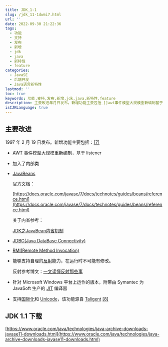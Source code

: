 ```yaml
---
title: JDK_1-1
slug: /jdk_11-1dwmi7.html
url: ''
date: 2022-09-30 21:22:36
tags:
  - 功能
  - 支持
  - 发布
  - 新增
  - jdk
  - java
  - 新特性
  - feature
categories:
  - JavaSE
  - 后端开发
  - Java语言新特性
lastmod: ''
toc: true
keywords: 功能,支持,发布,新增,jdk,java,新特性,feature
description: 主要改进年月日发布。新增功能主要包括_[]awt事件模型大规模重新编制基于listener加入了内部类javabeans官方文档_https_docsoraclecomjavasedocstechnotesguidesbeansreferencehtml关于内省参考_jdk之javabean内省机制jdbc(javadatabaseconnectivity)rmi(remotemethodinvocation)能够支持自理的反射能力在运行时不可能有修改。反射参考博文_一文读懂反射那些事针对microsof
isCJKLanguage: true
---
```

## 主要改进

1997 年 2 月 19 日发布。新增功能主要包括：[[7]](https://zh.wikipedia.org/wiki/Java%E7%89%88%E6%9C%AC%E6%AD%B7%E5%8F%B2#cite_note-pr11-7)

* [AWT](https://zh.wikipedia.org/wiki/AWT "AWT") 事件模型大规模重新编制，基于 listener
* 加入了内部类
* [JavaBeans](https://zh.wikipedia.org/wiki/JavaBeans "JavaBeans")

  官方文档：

  [https://docs.oracle.com/javase/7/docs/technotes/guides/beans/reference.html](https://docs.oracle.com/javase/7/docs/technotes/guides/beans/reference.html)

  关于内省参考：

  [JDK之JavaBean内省机制](https://blog.terwergreen.com/jdk-s-javabean-provincial-mechanism-ztwhd9.html)
* [JDBC(Java DataBase Connectivity)](https://zh.wikipedia.org/wiki/Java%E6%95%B0%E6%8D%AE%E5%BA%93%E8%BF%9E%E6%8E%A5 "Java数据库连接")
* [RMI(Remote Method Invocation) ](https://zh.wikipedia.org/wiki/Java%E8%BF%9C%E7%A8%8B%E6%96%B9%E6%B3%95%E8%B0%83%E7%94%A8 "Java远程方法调用")
* 能够支持自理的[反射](https://zh.wikipedia.org/wiki/%E5%8F%8D%E5%B0%84%E5%BC%8F%E7%BC%96%E7%A8%8B "反射式编程")能力，在运行时不可能有修改。

  反射参考博文：[一文读懂反射那些事](https://developer.aliyun.com/article/672493)
* 针对 Microsoft Windows 平台上运作的版本，附带由 Symantec 为 JavaSoft 生产的 [JIT](https://zh.wikipedia.org/wiki/%E5%8D%B3%E6%99%82%E7%B7%A8%E8%AD%AF "即时编译") 编译器
* 支持[国际化](https://zh.wikipedia.org/wiki/%E5%9B%BD%E9%99%85%E5%8C%96%E4%B8%8E%E6%9C%AC%E5%9C%B0%E5%8C%96 "国际化与本地化")和 [Unicode](https://zh.wikipedia.org/wiki/Unicode "Unicode")，该功能源自 [Taligent](https://zh.wikipedia.org/w/index.php?title=Taligent&action=edit&redlink=1 "Taligent（页面不存在）") [[8]](https://zh.wikipedia.org/wiki/Java%E7%89%88%E6%9C%AC%E6%AD%B7%E5%8F%B2#cite_note-taligentau-8)

## JDK 1.1 下载

[https://www.oracle.com/java/technologies/java-archive-downloads-javase11-downloads.html](https://www.oracle.com/java/technologies/java-archive-downloads-javase11-downloads.html)

‍